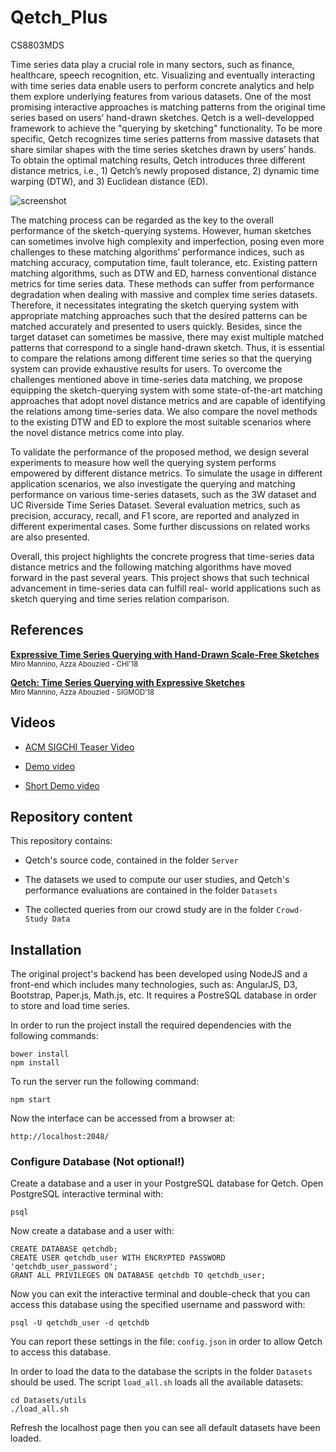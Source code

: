 # Qetch_Plus
 CS8803MDS
 
Time series data play a crucial role in many sectors, such as finance, healthcare, speech recognition, etc. Visualizing and eventually interacting with time series data enable users to perform concrete analytics and help them explore underlying features from various datasets. One of the most promising interactive approaches is matching patterns from the original time series based on users’ hand-drawn sketches. Qetch is a well-developped framework to achieve the "querying by sketching" functionality. To be more specific, Qetch recognizes time series patterns from massive datasets that share similar shapes with the time series sketches drawn by users’ hands. To obtain the optimal matching results, Qetch introduces three different distance metrics, i.e., 1) Qetch’s newly proposed distance, 2) dynamic time warping (DTW), and 3) Euclidean distance (ED).

![screenshot](https://github.com/dtl-nyuad/qetch/blob/resources/screenshot.png)

The matching process can be regarded as the key to the overall performance of the sketch-querying systems. However, human sketches can sometimes involve high complexity and imperfection, posing even more challenges to these matching algorithms’ performance indices, such as matching accuracy, computation time, fault tolerance, etc. Existing pattern matching algorithms, such as DTW and ED, harness conventional distance metrics for time series data. These methods can suffer from performance degradation when dealing with massive and complex time series datasets. Therefore, it necessitates integrating the sketch querying system with appropriate matching approaches such that the desired patterns can be matched accurately and presented to users quickly. Besides, since the target dataset can sometimes be massive, there may exist multiple matched patterns that correspond to a single hand-drawn sketch. Thus, it is essential to compare the relations among different time series so that the querying system can provide exhaustive results for users.
To overcome the challenges mentioned above in time-series data matching, we propose equipping the sketch-querying system with some state-of-the-art matching approaches that adopt novel distance metrics and are capable of identifying the relations among time-series data. We also compare the novel methods to the existing DTW and ED to explore the most suitable scenarios where the novel distance metrics come into play.

To validate the performance of the proposed method, we design several experiments to measure how well the querying system performs empowered by different distance metrics. To simulate the usage in different application scenarios, we also investigate the querying and matching performance on various time-series datasets, such as the 3W dataset and UC Riverside Time Series Dataset. Several evaluation metrics, such as precision, accuracy, recall, and F1 score, are reported and analyzed in different experimental cases. Some further discussions on related works are also presented.

Overall, this project highlights the concrete progress that time-series data distance metrics and the following matching algorithms have moved forward in the past several years. This project shows that such technical advancement in time-series data can fulfill real- world applications such as sketch querying and time series relation comparison.

## References

**[Expressive Time Series Querying with Hand-Drawn Scale-Free Sketches](https://dl.acm.org/citation.cfm?id=3173962)**
<br/>
<span style="font-size:80%">Miro Mannino, Azza Abouzied - CHI'18</span>

**[Qetch: Time Series Querying with Expressive Sketches](https://dl.acm.org/citation.cfm?id=3193547)**
<br/>
<span style="font-size:80%">Miro Mannino, Azza Abouzied - SIGMOD'18</span>

## Videos

- [ACM SIGCHI Teaser Video](https://www.youtube.com/watch?v=g4uI_TGl3UI)

- [Demo video](https://youtu.be/T11OS4qO1c4)

- [Short Demo video](https://youtu.be/LP-JL40jUBs)


## Repository content

This repository contains:

- Qetch's source code, contained in the folder `Server`

- The datasets we used to compute our user studies, and Qetch's performance evaluations are contained in the folder `Datasets`

- The collected queries from our crowd study are in the folder `Crowd-Study Data`

## Installation

The original project's backend has been developed using NodeJS and a front-end which includes many technologies, such as: AngularJS, D3, Bootstrap, Paper.js, Math.js, etc. It requires a PostreSQL database in order to store and load time series.

In order to run the project install the required dependencies with the following commands:

    bower install
    npm install

To run the server run the following command:

    npm start

Now the interface can be accessed from a browser at:

    http://localhost:2048/

### Configure Database (Not optional!)

Create a database and a user in your PostgreSQL database for Qetch. Open PostgreSQL interactive terminal with:

    psql

Now create a database and a user with:

    CREATE DATABASE qetchdb;
    CREATE USER qetchdb_user WITH ENCRYPTED PASSWORD 'qetchdb_user_password';
    GRANT ALL PRIVILEGES ON DATABASE qetchdb TO qetchdb_user;

Now you can exit the interactive terminal and double-check that you can access this database 
using the specified username and password with:

    psql -U qetchdb_user -d qetchdb

You can report these settings in the file: `config.json` in order to allow Qetch to access this database.

In order to load the data to the database the scripts in the folder `Datasets` should be used. 
The script `load_all.sh` loads all the available datasets:

    cd Datasets/utils
    ./load_all.sh

Refresh the localhost page then you can see all default datasets have been loaded.
